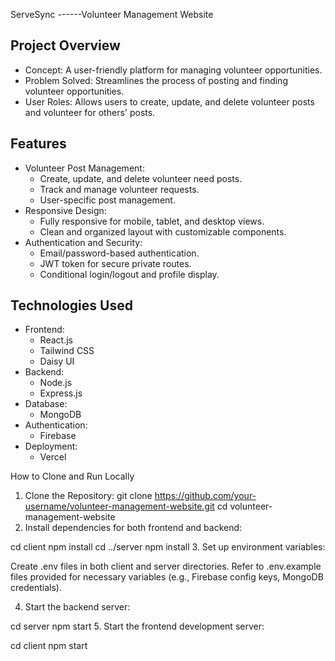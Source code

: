 ServeSync ------Volunteer Management Website

## Project Overview
- Concept: A user-friendly platform for managing volunteer opportunities.
- Problem Solved: Streamlines the process of posting and finding volunteer opportunities.
- User Roles: Allows users to create, update, and delete volunteer posts and volunteer for others' posts.

## Features
- Volunteer Post Management:
  - Create, update, and delete volunteer need posts.
  - Track and manage volunteer requests.
  - User-specific post management.
- Responsive Design:
  - Fully responsive for mobile, tablet, and desktop views.
  - Clean and organized layout with customizable components.
- Authentication and Security:
  - Email/password-based authentication.
  - JWT token for secure private routes.
  - Conditional login/logout and profile display.

## Technologies Used
- Frontend:
  - React.js
  - Tailwind CSS
  - Daisy UI
- Backend:
  - Node.js
  - Express.js
- Database:
  - MongoDB
- Authentication:
  - Firebase
- Deployment:
  - Vercel

How to Clone and Run Locally
1. Clone the Repository:
git clone https://github.com/your-username/volunteer-management-website.git
cd volunteer-management-website
2. Install dependencies for both frontend and backend:

cd client
npm install
cd ../server
npm install
3. Set up environment variables:

 Create .env files in both client and server directories.
Refer to .env.example files provided for necessary variables (e.g., Firebase config keys, MongoDB credentials).

4. Start the backend server:

cd server
npm start
5. Start the frontend development server:

cd client
npm start
